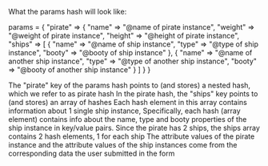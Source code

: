 What the params hash will look like:

params = {
  "pirate" => {
    "name" => "@name of pirate instance",
    "weight" => "@weight of pirate instance",
    "height" => "@height of pirate instance",
    "ships" => [
      {
        "name" => "@name of ship instance",
        "type" => "@type of ship instance",
        "booty" => "@booty of ship instance"
      },
      {
        "name" => "@name of another ship instance",
        "type" => "@type of another ship instance",
        "booty" => "@booty of another ship instance"
      }
    ]
  }
}

The "pirate" key of the params hash points to (and stores) a nested hash, which we refer to as pirate hash
In the pirate hash, the "ships" key points to (and stores) an array of hashes
Each hash element in this array contains information about 1 single ship instance,
Specifically, each hash (array element) contains info about the name, type and booty properties of the ship instance in key/value pairs.
Since the pirate has 2 ships, the ships array contains 2 hash elements, 1 for each ship
The attribute values of the pirate instance and the attribute values of the ship instances come from the corresponding data the user submitted in the form
